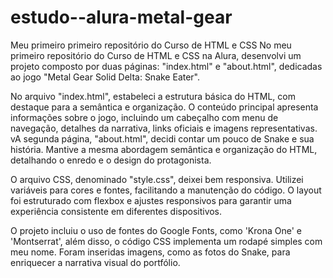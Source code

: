 # estudo--alura-metal-gear
Meu primeiro primeiro repositório do Curso de HTML e CSS 
No meu primeiro repositório do Curso de HTML e CSS na Alura, desenvolvi um projeto composto por duas páginas: "index.html" e "about.html", dedicadas ao jogo "Metal Gear Solid Delta: Snake Eater".

No arquivo "index.html", estabeleci a estrutura básica do HTML, com destaque para a semântica e organização. O conteúdo principal apresenta informações sobre o jogo, incluindo um cabeçalho com menu de navegação, detalhes da narrativa, links oficiais e imagens representativas. vA segunda página, "about.html", decidi contar um pouco de Snake e sua história. Mantive a mesma abordagem semântica e organização do HTML, detalhando o enredo e o design do protagonista.

O arquivo CSS, denominado "style.css", deixei bem responsiva. Utilizei variáveis para cores e fontes, facilitando a manutenção do código. O layout foi estruturado com flexbox e ajustes responsivos para garantir uma experiência consistente em diferentes dispositivos.

O projeto incluiu o uso de fontes do Google Fonts, como 'Krona One' e 'Montserrat', além disso, o código CSS implementa um rodapé simples com meu nome. Foram inseridas imagens, como as fotos do Snake, para enriquecer a narrativa visual do portfólio.